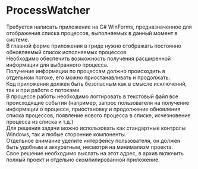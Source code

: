 # ProcessWatcher

Требуется написать приложение на C# WinForms, предназначенное для отображения списка 
процессов, выполняемых в данный момент в системе.\
В главной форме приложения в гриде нужно отображать постоянно обновляемый список 
исполняемых процессов.\
Необходимо обеспечить возможность получения расширенной информации для выбранного 
процесса.\
Получение информации по процессам должно происходить в отдельном потоке, его можно 
приостанавливать и продолжать.\
Код приложения должен быть безопасным как в смысле исключений, так и при работе с 
потоками.\
В процессе работы необходимо логгировать в текстовый файл все происходящие события 
(например, запрос пользователя на получение информации о процессе, приостановку и 
продолжение обновления списка процессов, появление нового процесса в списке, исчезновение 
процесса из списка и т.д.)\
Для решения задачи можно использовать как стандартные контролы Windows, так и любые 
сторонние компоненты.\
Отдельное внимание уделите интерфейсу пользователя, он должен быть удобным и аккуратным, 
несмотря на минимализм проекта.\
Свое решение необходимо выслать на этот адрес, в архив включить полный проект и отдельно 
скомпилированной приложение.